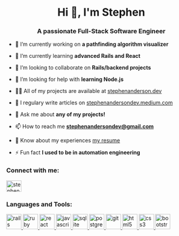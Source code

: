 <h1 align="center">Hi 👋, I'm Stephen</h1>
<h3 align="center">A passionate Full-Stack Software Engineer</h3>

- 🔭 I’m currently working on **a pathfinding algorithm visualizer**

- 🌱 I’m currently learning **advanced Rails and React**

- 👯 I’m looking to collaborate on **Rails/backend projects**

- 🤝 I’m looking for help with **learning Node.js**

- 👨‍💻 All of my projects are available at [stephenanderson.dev](https://stephenanderson.dev/)

- 📝 I regulary write articles on [stephenandersondev.medium.com](https://stephenandersondev.medium.com/)

- 💬 Ask me about **any of my projects!**

- 📫 How to reach me **stephenandersondev@gmail.com**

- 📄 Know about my experiences [my resume](https://docs.google.com/document/d/1ElVlQMTJRjemeVBLv9YkJzXE7YnEJNcQ15STssGQDaI/edit?usp=sharing)

- ⚡ Fun fact **I used to be in automation engineering**

<h3 align="left">Connect with me:</h3>
<p align="left">
<a href="https://linkedin.com/in/stephenandersondev" target="blank"><img align="center" src="https://cdn.jsdelivr.net/npm/simple-icons@3.0.1/icons/linkedin.svg" alt="stephenandersondev" height="30" width="40" /></a>
</p>

<h3 align="left">Languages and Tools:</h3>
<p align="left"> <a href="https://rubyonrails.org" target="_blank"> <img src="https://devicons.github.io/devicon/devicon.git/icons/rails/rails-original-wordmark.svg" alt="rails" width="40" height="40"/> </a> <a href="https://www.ruby-lang.org/en/" target="_blank"> <img src="https://devicons.github.io/devicon/devicon.git/icons/ruby/ruby-original-wordmark.svg" alt="ruby" width="40" height="40"/> </a> <a href="https://reactjs.org/" target="_blank"> <img src="https://devicons.github.io/devicon/devicon.git/icons/react/react-original-wordmark.svg" alt="react" width="40" height="40"/> </a> <a href="https://developer.mozilla.org/en-US/docs/Web/JavaScript" target="_blank"> <img src="https://devicons.github.io/devicon/devicon.git/icons/javascript/javascript-original.svg" alt="javascript" width="40" height="40"/> </a> <a href="https://www.sqlite.org/" target="_blank"> <img src="https://www.vectorlogo.zone/logos/sqlite/sqlite-icon.svg" alt="sqlite" width="40" height="40"/> </a> <a href="https://www.postgresql.org" target="_blank"> <img src="https://devicons.github.io/devicon/devicon.git/icons/postgresql/postgresql-original-wordmark.svg" alt="postgresql" width="40" height="40"/> </a> <a href="https://git-scm.com/" target="_blank"> <img src="https://www.vectorlogo.zone/logos/git-scm/git-scm-icon.svg" alt="git" width="40" height="40"/> </a> <a href="https://www.w3.org/html/" target="_blank"> <img src="https://devicons.github.io/devicon/devicon.git/icons/html5/html5-original-wordmark.svg" alt="html5" width="40" height="40"/> </a> <a href="https://www.w3schools.com/css/" target="_blank"> <img src="https://devicons.github.io/devicon/devicon.git/icons/css3/css3-original-wordmark.svg" alt="css3" width="40" height="40"/> </a> <a href="https://getbootstrap.com" target="_blank"> <img src="https://devicons.github.io/devicon/devicon.git/icons/bootstrap/bootstrap-plain.svg" alt="bootstrap" width="40" height="40"/> </a> </p>

